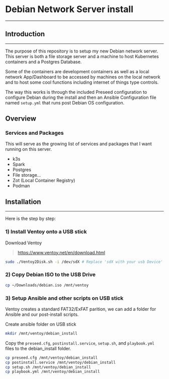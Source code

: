 # Debian Network Server install

---

## Introduction

---

The purpose of this repository is to setup my new Debian network server. This server is both a file storage server and a machine to host Kubernetes containers and a Postgres Database.

Some of the containers are development containers as well as a local network App/Dashboard to be accessed by machines on the local network and to host some cool functions including internet of things type controls.

The way this works is through the included Preseed configuration to configure Debian during the install and then an Ansible Configuration file named `setup.yml` that runs post Debian OS configuration.

## Overview

### Services and Packages

This will serve as the growing list of services and packages that I want running on this server.

- k3s
- Spark
- Postgres
- File storage...
- Zot (Local Container Registry)
- Podman

## Installation

---

Here is the step by step:

### 1) Install Ventoy onto a USB stick

Download Ventoy

> https://www.ventoy.net/en/download.html

```bash
sudo ./Ventoy2Disk.sh -i /dev/sdX # Replace 'sdX with your usb Device'
```

### 2) Copy Debian ISO to the USB Drive

```bash
cp ~/Downloads/debian.iso /mnt/ventoy
```

### 3) Setup Ansible and other scripts on USB stick

Ventoy creates a standard FAT32/ExFAT parition, we can add a folder for Ansible and our post-install scripts.

Create ansible folder on USB stick

```bash
mkdir /mnt/ventoy/debian_install
```

Copy the `preseed.cfg`, `postinstall.service`, `setup.sh`, and `playbook.yml` files to the debian_install folder.

```bash
cp preseed.cfg /mnt/ventoy/debian_install
cp postinstall.service /mnt/ventoy/debian_install
cp setup.sh /mnt/ventoy/debian_install
cp playbook.yml /mnt/ventoy/debian_install
```
